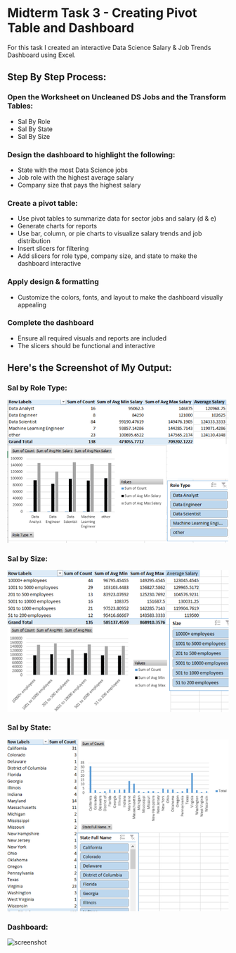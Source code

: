 
# Midterm Task 3 - Creating Pivot Table and Dashboard
For this task I created an interactive Data Science Salary & Job Trends Dashboard using Excel.

## Step By Step Process:
### Open the Worksheet on Uncleaned DS Jobs and the Transform Tables:
- Sal By Role
- Sal By State
- Sal By Size
### Design the dashboard to highlight the following:
- State with the most Data Science jobs
- Job role with the highest average salary
- Company size that pays the highest salary
### Create a pivot table:
- Use pivot tables to summarize data for sector jobs and salary (d & e)
- Generate charts for reports
- Use bar, column, or pie charts to visualize salary trends and job distribution
- Insert slicers for filtering
- Add slicers for role type, company size, and state to make the dashboard interactive
### Apply design & formatting
- Customize the colors, fonts, and layout to make the dashboard visually appealing
### Complete the dashboard
- Ensure all required visuals and reports are included
- The slicers should be functional and interactive

## Here's the Screenshot of My Output:
### Sal by Role Type:
![screenshot](Images/Untitled7_20250423220303.png )
### Sal by Size:
![screenshot](Images/Untitled8_20250423220629.png )
### Sal by State:
![screenshot](Images/Untitled9_20250423220712.png)
### Dashboard: 
![screenshot](/Images/Untitled10_20250423220916.png )
